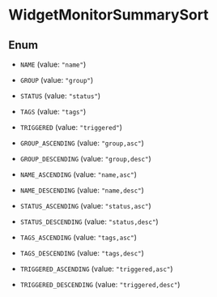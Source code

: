 

# WidgetMonitorSummarySort

## Enum


* `NAME` (value: `"name"`)

* `GROUP` (value: `"group"`)

* `STATUS` (value: `"status"`)

* `TAGS` (value: `"tags"`)

* `TRIGGERED` (value: `"triggered"`)

* `GROUP_ASCENDING` (value: `"group,asc"`)

* `GROUP_DESCENDING` (value: `"group,desc"`)

* `NAME_ASCENDING` (value: `"name,asc"`)

* `NAME_DESCENDING` (value: `"name,desc"`)

* `STATUS_ASCENDING` (value: `"status,asc"`)

* `STATUS_DESCENDING` (value: `"status,desc"`)

* `TAGS_ASCENDING` (value: `"tags,asc"`)

* `TAGS_DESCENDING` (value: `"tags,desc"`)

* `TRIGGERED_ASCENDING` (value: `"triggered,asc"`)

* `TRIGGERED_DESCENDING` (value: `"triggered,desc"`)




